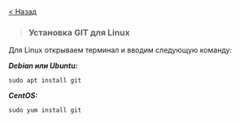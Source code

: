 [< Назад](2.md)

>### **Установка GIT для Linux**

Для Linux открываем терминал и вводим следующую команду:

***Debian или Ubuntu:***
```
sudo apt install git
```
***CentOS:***
```
sudo yum install git
```
